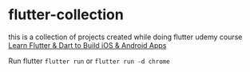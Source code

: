 # flutter-collection

this is a collection of projects created while doing flutter udemy course
[Learn Flutter & Dart to Build iOS & Android Apps](https://www.udemy.com/course/learn-flutter-dart-to-build-ios-android-apps/)



Run flutter
`flutter run` or 
`flutter run -d chrome` 